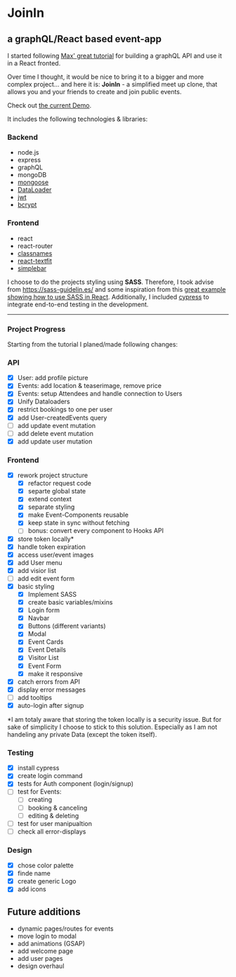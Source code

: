 # JoinIn

## a graphQL/React based event-app

I started following [Max' great tutorial](https://www.youtube.com/watch?v=7giZGFDGnkc&list=PL55RiY5tL51rG1x02Yyj93iypUuHYXcB_) for building a graphQL API and use it in a React fronted.

Over time I thought, it would be nice to bring it to a bigger and more complex project... and here it is: **JoinIn** - a simplified meet up clone, that allows you and your friends to create and join public events.

Check out [the current Demo](https://joinin-graphql.herokuapp.com/explore).

It includes the following technologies & libraries:

### Backend

- node.js
- express
- graphQL
- mongoDB
- [mongoose](https://mongoosejs.com/)
- [DataLoader](https://github.com/graphql/dataloader)
- [jwt](https://github.com/auth0/node-jsonwebtoken)
- [bcrypt](https://github.com/kelektiv/node.bcrypt.js)

### Frontend

- react
- react-router
- [classnames](https://github.com/JedWatson/classnames#readme)
- [react-textfit](https://github.com/JedWatson/classnames#readme)
- [simplebar](https://github.com/Grsmto/simplebar)

I choose to do the projects styling using **SASS**. Therefore, I took advise from https://sass-guidelin.es/ and some inspiration from this [great example showing how to use SASS in React](https://hugogiraudel.com/2015/06/18/styling-react-components-in-sass/). Additionally, I included [cypress](https://www.cypress.io/) to integrate end-to-end testing in the development.

---

### Project Progress

Starting from the tutorial I planed/made following changes:

### API

- [x] User: add profile picture
- [x] Events: add location & teaserimage, remove price
- [x] Events: setup Attendees and handle connection to Users
- [x] Unify Dataloaders
- [x] restrict bookings to one per user
- [x] add User-createdEvents query
- [ ] add update event mutation
- [ ] add delete event mutation
- [x] add update user mutation

### Frontend

- [x] rework project structure
  - [x] refactor request code
  - [x] separte global state
  - [x] extend context
  - [x] separate styling
  - [x] make Event-Components reusable
  - [x] keep state in sync without fetching
  - [ ] bonus: convert every component to Hooks API
- [x] store token locally\*
- [x] handle token expiration
- [x] access user/event images
- [x] add User menu
- [x] add visior list
- [ ] add edit event form
- [x] basic styling
  - [x] Implement SASS
  - [x] create basic variables/mixins
  - [x] Login form
  - [x] Navbar
  - [x] Buttons (different variants)
  - [x] Modal
  - [x] Event Cards
  - [x] Event Details
  - [x] Visitor List
  - [x] Event Form
  - [x] make it responsive
- [x] catch errors from API
- [x] display error messages
- [ ] add tooltips
- [x] auto-login after signup

\*I am totaly aware that storing the token locally is a security issue. But for sake of simplicity I choose to stick to this solution. Especially as I am not handeling any private Data (except the token itself).

### Testing

- [x] install cypress
- [x] create login command
- [x] tests for Auth component (login/signup)
- [ ] test for Events:
  - [ ] creating
  - [ ] booking & canceling
  - [ ] editing & deleting
- [ ] test for user manipualtion
- [ ] check all error-displays

### Design

- [x] chose color palette
- [x] finde name
- [x] create generic Logo
- [x] add icons

## Future additions

- dynamic pages/routes for events
- move login to modal
- add animations (GSAP)
- add welcome page
- add user pages
- design overhaul
